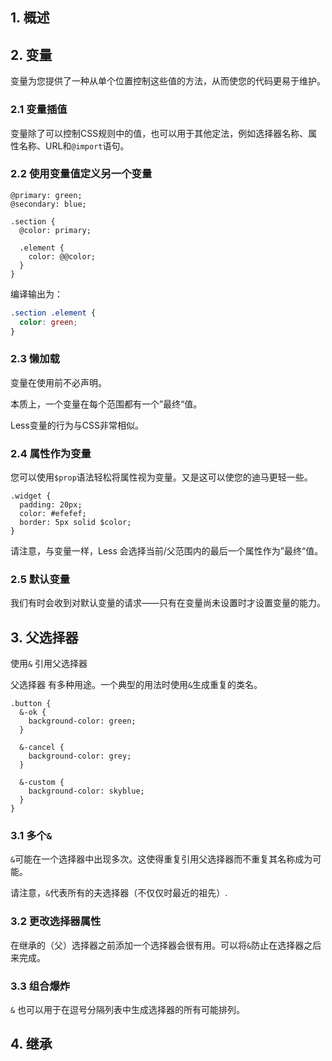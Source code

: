 ## 1. 概述



## 2. 变量

变量为您提供了一种从单个位置控制这些值的方法，从而使您的代码更易于维护。

### 2.1 变量插值

变量除了可以控制CSS规则中的值，也可以用于其他定法，例如选择器名称、属性名称、URL和`@import`语句。

### 2.2 使用变量值定义另一个变量

```less
@primary: green;
@secondary: blue;

.section {
  @color: primary;

  .element {
    color: @@color;
  }
}
```

编译输出为：

```css
.section .element {
  color: green;
}
```

### 2.3 懒加载

变量在使用前不必声明。

本质上，一个变量在每个范围都有一个”最终“值。

Less变量的行为与CSS非常相似。

### 2.4 属性作为变量

您可以使用`$prop`语法轻松将属性视为变量。又是这可以使您的迪马更轻一些。

```less
.widget {
  padding: 20px;
  color: #efefef;
  border: 5px solid $color;
}
```

请注意，与变量一样，Less 会选择当前/父范围内的最后一个属性作为”最终“值。

### 2.5 默认变量

我们有时会收到对默认变量的请求——只有在变量尚未设置时才设置变量的能力。

## 3. 父选择器

使用`&` 引用父选择器

父选择器 有多种用途。一个典型的用法时使用`&`生成重复的类名。

```less
.button {
  &-ok {
    background-color: green;
  }

  &-cancel {
    background-color: grey;
  }

  &-custom {
    background-color: skyblue;
  }
}
```

### 3.1 多个`&`

`&`可能在一个选择器中出现多次。这使得重复引用父选择器而不重复其名称成为可能。

请注意，`&`代表所有的夫选择器（不仅仅时最近的祖先）.

### 3.2 更改选择器属性

在继承的（父）选择器之前添加一个选择器会很有用。可以将`&`防止在选择器之后来完成。

### 3.3 组合爆炸

`&` 也可以用于在逗号分隔列表中生成选择器的所有可能排列。

## 4. 继承